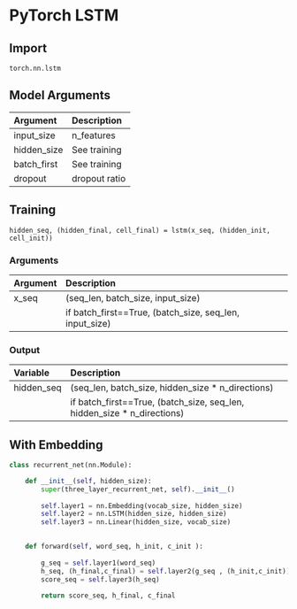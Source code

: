 # PyTorch LSTM

## Import

`torch.nn.lstm` 

## Model Arguments

| Argument | Description |
| :--- | :--- |
| input\_size | n\_features |
| hidden\_size | See training |
| batch\_first | See training |
| dropout | dropout ratio |

## Training

`hidden_seq, (hidden_final, cell_final) = lstm(x_seq, (hidden_init, cell_init))` 

### Arguments

| Argument | Description |
| :--- | :--- |
| x\_seq | \(seq\_len, batch\_size, input\_size\) |
|   | if batch\_first==True, \(batch\_size, seq\_len, input\_size\) |

### Output

| Variable | Description |
| :--- | :--- |
| hidden\_seq | \(seq\_len, batch\_size, hidden\_size \* n\_directions\) |
|   | if batch\_first==True, \(batch\_size, seq\_len, hidden\_size \* n\_directions\) |

## With Embedding

```python
class recurrent_net(nn.Module):

    def __init__(self, hidden_size):
        super(three_layer_recurrent_net, self).__init__()
        
        self.layer1 = nn.Embedding(vocab_size, hidden_size)
        self.layer2 = nn.LSTM(hidden_size, hidden_size)
        self.layer3 = nn.Linear(hidden_size, vocab_size)

        
    def forward(self, word_seq, h_init, c_init ):
        
        g_seq = self.layer1(word_seq)  
        h_seq, (h_final,c_final) = self.layer2(g_seq , (h_init,c_init))      
        score_seq = self.layer3(h_seq)
        
        return score_seq, h_final, c_final
```

